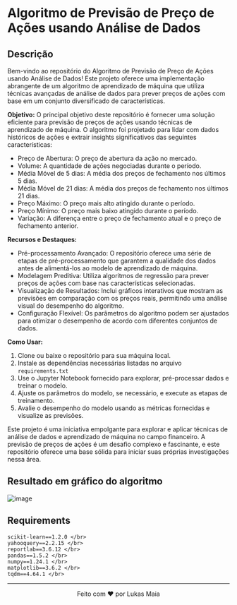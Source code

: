# Algoritmo de Previsão de Preço de Ações usando Análise de Dados

## Descrição
Bem-vindo ao repositório do Algoritmo de Previsão de Preço de Ações usando Análise de Dados! Este projeto oferece uma implementação abrangente de um algoritmo de aprendizado de máquina que utiliza técnicas avançadas de análise de dados para prever preços de ações com base em um conjunto diversificado de características.

**Objetivo:**
O principal objetivo deste repositório é fornecer uma solução eficiente para previsão de preços de ações usando técnicas de aprendizado de máquina. O algoritmo foi projetado para lidar com dados históricos de ações e extrair insights significativos das seguintes características:

- Preço de Abertura: O preço de abertura da ação no mercado.
- Volume: A quantidade de ações negociadas durante o período.
- Média Móvel de 5 dias: A média dos preços de fechamento nos últimos 5 dias.
- Média Móvel de 21 dias: A média dos preços de fechamento nos últimos 21 dias.
- Preço Máximo: O preço mais alto atingido durante o período.
- Preço Mínimo: O preço mais baixo atingido durante o período.
- Variação: A diferença entre o preço de fechamento atual e o preço de fechamento anterior.

**Recursos e Destaques:**
- Pré-processamento Avançado: O repositório oferece uma série de etapas de pré-processamento que garantem a qualidade dos dados antes de alimentá-los ao modelo de aprendizado de máquina.
- Modelagem Preditiva: Utiliza algoritmos de regressão para prever preços de ações com base nas características selecionadas.
- Visualização de Resultados: Inclui gráficos interativos que mostram as previsões em comparação com os preços reais, permitindo uma análise visual do desempenho do algoritmo.
- Configuração Flexível: Os parâmetros do algoritmo podem ser ajustados para otimizar o desempenho de acordo com diferentes conjuntos de dados.

**Como Usar:**
1. Clone ou baixe o repositório para sua máquina local.
2. Instale as dependências necessárias listadas no arquivo ```requirements.txt```
3. Use o Jupyter Notebook fornecido para explorar, pré-processar dados e treinar o modelo.
4. Ajuste os parâmetros do modelo, se necessário, e execute as etapas de treinamento.
5. Avalie o desempenho do modelo usando as métricas fornecidas e visualize as previsões.


Este projeto é uma iniciativa empolgante para explorar e aplicar técnicas de análise de dados e aprendizado de máquina no campo financeiro. A previsão de preços de ações é um desafio complexo e fascinante, e este repositório oferece uma base sólida para iniciar suas próprias investigações nessa área.

## Resultado em gráfico do algoritmo

![image](https://user-images.githubusercontent.com/67965680/211150139-e731103e-66f2-408c-8d9d-7c1f7f2cd927.png)

## Requirements
```
scikit-learn==1.2.0 </br>
yahooquery==2.2.15 </br>
reportlab==3.6.12 </br>
pandas==1.5.2 </br>
numpy==1.24.1 </br>
matplotlib==3.6.2 </br>
tqdm==4.64.1 </br>
```
---

<p align="center">
  Feito com ❤️ por Lukas Maia
</p>
